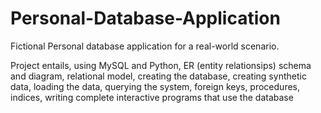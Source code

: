 # Personal-Database-Application
Fictional Personal database application for a real-world scenario. 

Project entails, using MySQL and Python,
ER (entity relationsips) schema and diagram,
relational model,
creating the database,
creating synthetic data,
loading the data,
querying the system,
foreign keys,
procedures,
indices,
writing complete interactive programs that use the database
